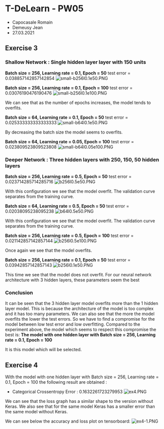 # T-DeLearn - PW05
* Capocasale Romain
* Demeusy Jean
* 27.03.2021

## Exercise 3
### Shallow Network : Single hidden layer layer with 150 units
**Batch size = 256, Learning rate = 0.1, Epoch = 50**
test error = 0.038857142857142854
![small-b256l0.1e50.PNG](small-b256l0.1e50.PNG)

**Batch size = 256, Learning rate = 0.1, Epoch = 100**
test error = 0.03076190476190476
![small-b256l0.1e100.PNG](small-b256l0.1e100.PNG)

We can see that as the number of epochs increases, the model tends to overfits.

**Batch size = 64, Learning rate = 0.1, Epoch = 50**
test error = 0.025333333333333333
![small-b64l0.1e50.PNG](small-b64l0.1e50.PNG)

By decreasing the batch size the model seems to overfits.

**Batch size = 64, Learning rate = 0.05, Epoch = 100**
test error = 0.023809523809523808
![small-b64l0.05e100.PNG](small-b64l0.05e100.PNG)

### Deeper Network : Three hidden layers with 250, 150, 50 hidden layers
**Batch size = 256, Learning rate = 0.5, Epoch = 50**
test error = 0.023714285714285716
![b256l0.5e50.PNG](b256l0.5e50.PNG)

With this configuration we see that the model overfit. The validation curve separates from the training curve.

**Batch size = 64, Learning rate = 0.5, Epoch = 50**
test error = 0.02038095238095238
![b64l0.5e50.PNG](b64l0.5e50.PNG)

With this configuration we see that the model overfit. The validation curve separates from the training curve.

**Batch size = 256, Learning rate = 0.5, Epoch = 100**
test error = 0.021142857142857144
![b256l0.5e100.PNG](b256l0.5e100.PNG)

Once again we see that the model overfits.

**Batch size = 256, Learning rate = 0.1, Epoch = 50**
test error = 0.03942857142857143
![b256l0.1e50.PNG](b256l0.1e50.PNG)

This time we see that the model does not overfit. For our neural network architecture with 3 hidden layers, these parameters seem the best
### Conclusion
It can be seen that the 3 hidden layer model overfits more than the 1 hidden layer model. This is because the architecture of the model is too complex and it has too many parameters. We can also see that the more the model overfits the lower the test errors. So we have to find a compromise for the model between low test error and low overfitting. Compared to the experiment above, the model which seems to respect this compromise the best is: **The model with one hidden layer with Batch size = 256, Learning rate = 0.1, Epoch = 100**

It is this model which will be selected.

## Exercise 4
With the model with one hidden layer with Batch size = 256, Learning rate = 0.1, Epoch = 100 the following result are obtained : 
* Categorical Crossentropy Error : 0.1632261723279953
![ex4.PNG](ex4.PNG)

We can see that the loss graph has a similar shape to the version without Keras. We also see that for the same model Keras has a smaller error than the same model without Keras.

We can see below the accuracy and loss plot on tensorboard:
![ex4-1.PNG](ex4-1.PNG)